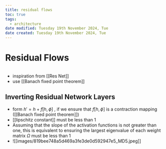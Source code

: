```yaml
---
title: residual flows
toc: true
tags:
  - architecture
date modified: Tuesday 19th November 2024, Tue
date created: Tuesday 19th November 2024, Tue
---
```


# Residual Flows
```toc
```
- inspiration from [[Res Net]]
- use [[Banach fixed point theorem]]

## Inverting Residual Network Layers
- form $h' = h + f[h, \phi]$ , if we ensure that $f[h, \phi]$ is a contraction mapping ([[Banach fixed point theorem]])
- [[lipschitz constant]] must be less than 1
- Assuming that the slope of the activation functions is not greater than one, this is equivalent to ensuring the largest eigenvalue of each weight matrix $\Omega$ must be less than 1
- ![[images/819bee748a5d469a3fe3de0d592947e5_MD5.jpeg]]